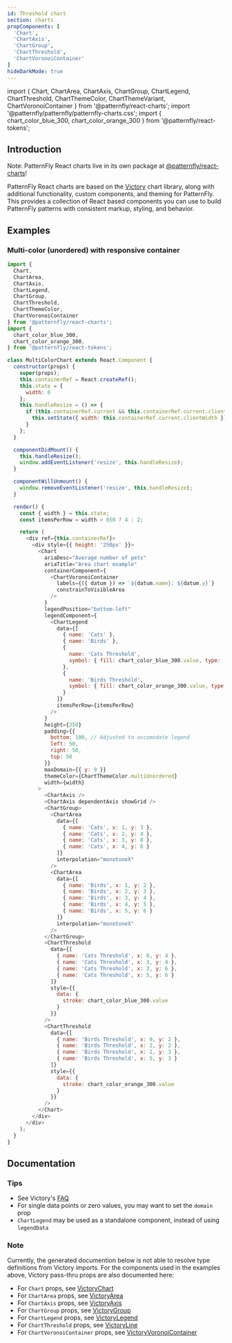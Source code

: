 ```yaml
---
id: Threshold chart
section: charts
propComponents: [
  'Chart',
  'ChartAxis',
  'ChartGroup',
  'ChartThreshold',
  'ChartVoronoiContainer'
]
hideDarkMode: true
---
```


import { Chart, ChartArea, ChartAxis, ChartGroup, ChartLegend, ChartThreshold, ChartThemeColor, ChartThemeVariant, ChartVoronoiContainer } from '@patternfly/react-charts';
import '@patternfly/patternfly/patternfly-charts.css';
import {
  chart_color_blue_300,
  chart_color_orange_300
} from '@patternfly/react-tokens';

## Introduction
Note: PatternFly React charts live in its own package at [@patternfly/react-charts](https://www.npmjs.com/package/@patternfly/react-charts)!

PatternFly React charts are based on the [Victory](https://formidable.com/open-source/victory/docs/victory-chart/) chart library, along with additional functionality, custom components, and theming for PatternFly. This provides a collection of React based components you can use to build PatternFly patterns with consistent markup, styling, and behavior.

## Examples
### Multi-color (unordered) with responsive container
```js
import {
  Chart,
  ChartArea,
  ChartAxis,
  ChartLegend,
  ChartGroup,
  ChartThreshold,
  ChartThemeColor,
  ChartVoronoiContainer
} from '@patternfly/react-charts';
import {
  chart_color_blue_300,
  chart_color_orange_300,
} from '@patternfly/react-tokens';

class MultiColorChart extends React.Component {
  constructor(props) {
    super(props);
    this.containerRef = React.createRef();
    this.state = {
      width: 0
    };
    this.handleResize = () => {
      if (this.containerRef.current && this.containerRef.current.clientWidth) {
        this.setState({ width: this.containerRef.current.clientWidth });
      }
    };
  }

  componentDidMount() {
    this.handleResize();
    window.addEventListener('resize', this.handleResize);
  }

  componentWillUnmount() {
    window.removeEventListener('resize', this.handleResize);
  }

  render() {
    const { width } = this.state;
    const itemsPerRow = width > 650 ? 4 : 2;

    return (
      <div ref={this.containerRef}>
        <div style={{ height: '250px' }}>
          <Chart
            ariaDesc="Average number of pets"
            ariaTitle="Area chart example"
            containerComponent={
              <ChartVoronoiContainer
                labels={({ datum }) => `${datum.name}: ${datum.y}`}
                constrainToVisibleArea
              />
            }
            legendPosition="bottom-left"
            legendComponent={
              <ChartLegend
                data={[
                  { name: 'Cats' },
                  { name: 'Birds' },
                  {
                    name: 'Cats Threshold',
                    symbol: { fill: chart_color_blue_300.value, type: 'threshold' }
                  },
                  {
                    name: 'Birds Threshold',
                    symbol: { fill: chart_color_orange_300.value, type: 'threshold' }
                  }
                ]}
                itemsPerRow={itemsPerRow}
              />
            }
            height={250}
            padding={{
              bottom: 100, // Adjusted to accomodate legend
              left: 50,
              right: 50,
              top: 50
            }}
            maxDomain={{ y: 9 }}
            themeColor={ChartThemeColor.multiUnordered}
            width={width}
          >
            <ChartAxis />
            <ChartAxis dependentAxis showGrid />
            <ChartGroup>
              <ChartArea
                data={[
                  { name: 'Cats', x: 1, y: 3 },
                  { name: 'Cats', x: 2, y: 4 },
                  { name: 'Cats', x: 3, y: 8 },
                  { name: 'Cats', x: 4, y: 6 }
                ]}
                interpolation="monotoneX"
              />
              <ChartArea
                data={[
                  { name: 'Birds', x: 1, y: 2 },
                  { name: 'Birds', x: 2, y: 3 },
                  { name: 'Birds', x: 3, y: 4 },
                  { name: 'Birds', x: 4, y: 5 },
                  { name: 'Birds', x: 5, y: 6 }
                ]}
                interpolation="monotoneX"
              />
            </ChartGroup>
            <ChartThreshold
              data={[
                { name: 'Cats Threshold', x: 0, y: 4 },
                { name: 'Cats Threshold', x: 3, y: 4 },
                { name: 'Cats Threshold', x: 3, y: 6 },
                { name: 'Cats Threshold', x: 5, y: 6 }
              ]}
              style={{
                data: {
                  stroke: chart_color_blue_300.value
                }                
              }}
            />
            <ChartThreshold
              data={[
                { name: 'Birds Threshold', x: 0, y: 2 },
                { name: 'Birds Threshold', x: 2, y: 2 },
                { name: 'Birds Threshold', x: 2, y: 3 },
                { name: 'Birds Threshold', x: 5, y: 3 }
              ]}
              style={{
                data: {
                  stroke: chart_color_orange_300.value
                }             
              }}
            />
          </Chart>
        </div>
      </div>
    );
  }
}
```

## Documentation
### Tips
- See Victory's [FAQ](https://formidable.com/open-source/victory/docs/faq)
- For single data points or zero values, you may want to set the `domain` prop
- `ChartLegend` may be used as a standalone component, instead of using `legendData`

### Note
Currently, the generated documention below is not able to resolve type definitions from Victory imports. For the 
components used in the examples above, Victory pass-thru props are also documented here:

 - For `Chart` props, see [VictoryChart](https://formidable.com/open-source/victory/docs/victory-chart)
 - For `ChartArea` props, see [VictoryArea](https://formidable.com/open-source/victory/docs/victory-area)
 - For `ChartAxis` props, see [VictoryAxis](https://formidable.com/open-source/victory/docs/victory-axis)
 - For `ChartGroup` props, see [VictoryGroup](https://formidable.com/open-source/victory/docs/victory-group)
 - For `ChartLegend` props, see [VictoryLegend](https://formidable.com/open-source/victory/docs/victory-legend)
 - For `ChartThreshold` props, see [VictoryLine](https://formidable.com/open-source/victory/docs/victory-line)
 - For `ChartVoronoiContainer` props, see [VictoryVoronoiContainer](https://formidable.com/open-source/victory/docs/victory-voronoi-container)
